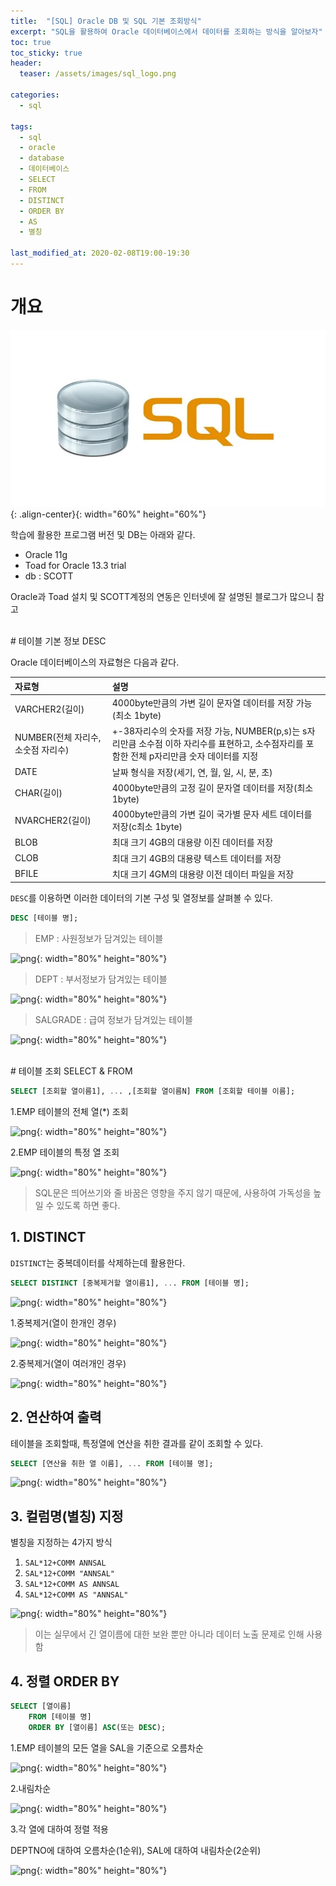```yaml
---
title:  "[SQL] Oracle DB 및 SQL 기본 조회방식"
excerpt: "SQL을 활용하여 Oracle 데이터베이스에서 데이터를 조회하는 방식을 알아보자"
toc: true
toc_sticky: true
header:
  teaser: /assets/images/sql_logo.png

categories:
  - sql

tags:
  - sql
  - oracle
  - database
  - 데이터베이스
  - SELECT
  - FROM
  - DISTINCT
  - ORDER BY
  - AS
  - 별칭

last_modified_at: 2020-02-08T19:00-19:30
---
```


# 개요  

![png](/assets/images/sql_logo.png){: .align-center}{: width="60%" height="60%"} 

학습에 활용한 프로그램 버전 및 DB는 아래와 같다.  

- Oracle 11g  
- Toad for Oracle 13.3 trial  
- db : SCOTT  

Oracle과 Toad 설치 및 SCOTT계정의 연동은 인터넷에 잘 설명된 블로그가 많으니 참고  

  
<br/>
# 테이블 기본 정보 DESC  


Oracle 데이터베이스의 자료형은 다음과 같다.  

| 자료형 | 설명 |
|:---|:---|
| VARCHER2(길이) | 4000byte만큼의 가변 길이 문자열 데이터를 저장 가능(최소 1byte) |
| NUMBER(전체 자리수, 소숫점 자리수) | +-38자리수의 숫자를 저장 가능, NUMBER(p,s)는 s자리만큼 소수점 이하 자리수를 표현하고, 소수점자리를 포함한 전체 p자리만큼 숫자 데이터를 지정 |
| DATE | 날짜 형식을 저장(세기, 연, 월, 일, 시, 분, 초) |
| CHAR(길이) | 4000byte만큼의 고정 길이 문자열 데이터를 저장(최소 1byte) |
| NVARCHER2(길이) | 4000byte만큼의 가변 길이 국가별 문자 세트 데이터를 저장(c최소 1byte) |
| BLOB | 최대 크기 4GB의 대용량 이진 데이터를 저장 |
| CLOB | 최대 크기 4GB의 대용량 텍스트 데이터를 저장 |
| BFILE | 치대 크기 4GM의 대용량 이전 데이터 파일을 저장 |  


`DESC`를 이용하면 이러한 데이터의 기본 구성 및 열정보를 살펴볼 수 있다.  

```sql
DESC [테이블 명];
```

> EMP : 사원정보가 담겨있는 테이블  

![png](/assets/images/sql/1/desc1.PNG){: width="80%" height="80%"}

> DEPT : 부서정보가 담겨있는 테이블  

![png](/assets/images/sql/1/desc2.PNG){: width="80%" height="80%"}  

> SALGRADE : 급여 정보가 담겨있는 테이블  

![png](/assets/images/sql/1/desc33.PNG){: width="80%" height="80%"}  

  
<br/>
# 테이블 조회 SELECT & FROM  

```sql
SELECT [조회할 열이름1], ... ,[조회할 열이름N] FROM [조회할 테이블 이름];
```

1.EMP 테이블의 전체 열(*) 조회  

![png](/assets/images/sql/1/select1.PNG){: width="80%" height="80%"}  

2.EMP 테이블의 특정 열 조회  

![png](/assets/images/sql/1/select2.PNG){: width="80%" height="80%"}  


> SQL문은 띄어쓰기와 줄 바꿈은 영향을 주지 않기 때문에, 사용하여 가독성을 높일 수 있도록 하면 좋다.  

  
## 1. DISTINCT  

`DISTINCT`는 중복데이터를 삭제하는데 활용한다.  

```sql
SELECT DISTINCT [중복제거할 열이름1], ... FROM [테이블 명];
```

![png](/assets/images/sql/1/distinct1.PNG){: width="80%" height="80%"}  

1.중복제거(열이 한개인 경우)  

![png](/assets/images/sql/1/distinct2.PNG){: width="80%" height="80%"}  

2.중복제거(열이 여러개인 경우)  

![png](/assets/images/sql/1/distinct3.PNG){: width="80%" height="80%"}  

  
## 2. 연산하여 출력  

테이블을 조회할때, 특정열에 연산을 취한 결과를 같이 조회할 수 있다.  

```sql
SELECT [연산을 취한 열 이름], ... FROM [테이블 명];
```

![png](/assets/images/sql/1/cal1.PNG){: width="80%" height="80%"}  

  
## 3. 컬럼명(별칭) 지정  

별칭을 지정하는 4가지 방식  

1. `SAL*12+COMM ANNSAL`
2. `SAL*12+COMM "ANNSAL"`
3. `SAL*12+COMM AS ANNSAL`
4. `SAL*12+COMM AS "ANNSAL"`


![png](/assets/images/sql/1/colname1.PNG){: width="80%" height="80%"}  

> 이는 실무에서 긴 열이름에 대한 보완 뿐만 아니라 데이터 노출 문제로 인해 사용함  

  
## 4. 정렬 ORDER BY  

```sql
SELECT [열이름]
	FROM [테이블 명]
    ORDER BY [열이름] ASC(또는 DESC);
```

1.EMP 테이블의 모든 열을 SAL을 기준으로 오름차순  

![png](/assets/images/sql/1/order1.PNG){: width="80%" height="80%"}  

2.내림차순  

![png](/assets/images/sql/1/order2.PNG){: width="80%" height="80%"}  

3.각 열에 대하여 정렬 적용  

DEPTNO에 대하여 오름차순(1순위), SAL에 대하여 내림차순(2순위)  

![png](/assets/images/sql/1/order3.PNG){: width="80%" height="80%"}  
